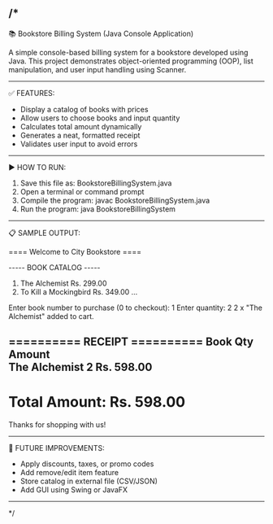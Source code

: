 /*
----------------------------------------------------------------------------------
📚 Bookstore Billing System (Java Console Application)

A simple console-based billing system for a bookstore developed using Java.
This project demonstrates object-oriented programming (OOP), list manipulation,
and user input handling using Scanner.

----------------------------------------------------------------------------------
✅ FEATURES:
- Display a catalog of books with prices
- Allow users to choose books and input quantity
- Calculates total amount dynamically
- Generates a neat, formatted receipt
- Validates user input to avoid errors

----------------------------------------------------------------------------------
▶️ HOW TO RUN:

1. Save this file as: BookstoreBillingSystem.java
2. Open a terminal or command prompt
3. Compile the program:
   javac BookstoreBillingSystem.java
4. Run the program:
   java BookstoreBillingSystem

----------------------------------------------------------------------------------
📋 SAMPLE OUTPUT:

==== Welcome to City Bookstore ====

----- BOOK CATALOG -----
1. The Alchemist           Rs. 299.00
2. To Kill a Mockingbird   Rs. 349.00
...

Enter book number to purchase (0 to checkout): 1
Enter quantity: 2
2 x "The Alchemist" added to cart.

========== RECEIPT ==========
Book                      Qty        Amount    
The Alchemist             2          Rs. 598.00
-----------------------------------
Total Amount:            Rs. 598.00
===================================
Thanks for shopping with us!

----------------------------------------------------------------------------------
📌 FUTURE IMPROVEMENTS:
- Apply discounts, taxes, or promo codes
- Add remove/edit item feature
- Store catalog in external file (CSV/JSON)
- Add GUI using Swing or JavaFX
----------------------------------------------------------------------------------
*/

